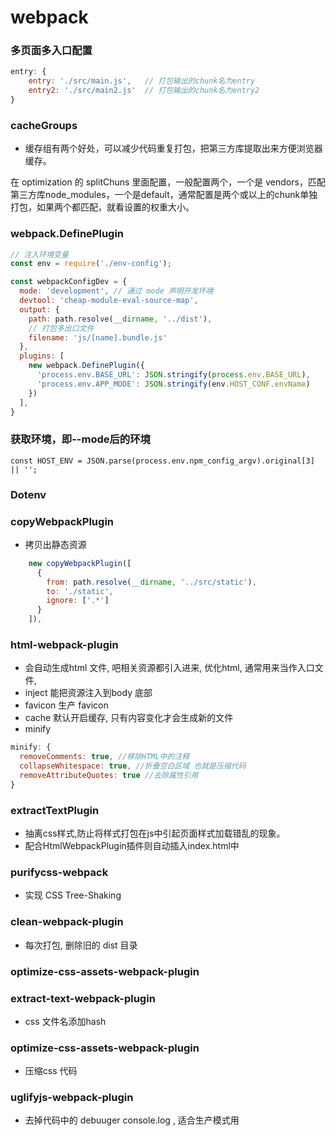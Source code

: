 # webpack

### 多页面多入口配置

```js
entry: {
    entry: './src/main.js',   // 打包输出的chunk名为entry
    entry2: './src/main2.js'  // 打包输出的chunk名为entry2
} 
```

### cacheGroups

- 缓存组有两个好处，可以减少代码重复打包，把第三方库提取出来方便浏览器缓存。

在 optimization 的 splitChuns 里面配置，一般配置两个，一个是 vendors，匹配第三方库node_modules，一个是default，通常配置是两个或以上的chunk单独打包，如果两个都匹配，就看设置的权重大小。

### webpack.DefinePlugin

```js
// 注入环境变量
const env = require('./env-config');

const webpackConfigDev = {
  mode: 'development', // 通过 mode 声明开发环境
  devtool: 'cheap-module-eval-source-map',
  output: {
    path: path.resolve(__dirname, '../dist'),
    // 打包多出口文件
    filename: 'js/[name].bundle.js'
  },
  plugins: [
    new webpack.DefinePlugin({
      'process.env.BASE_URL': JSON.stringify(process.env.BASE_URL),
      'process.env.APP_MODE': JSON.stringify(env.HOST_CONF.envName)
    })
  ],
}
```

### 获取环境，即--mode后的环境

`const HOST_ENV = JSON.parse(process.env.npm_config_argv).original[3] || '';`

### Dotenv

### copyWebpackPlugin

- 拷贝出静态资源

```js
    new copyWebpackPlugin([
      {
        from: path.resolve(__dirname, '../src/static'),
        to: './static',
        ignore: ['.*']
      }
    ]),
```

### html-webpack-plugin

- 会自动生成html 文件, 吧相关资源都引入进来, 优化html, 通常用来当作入口文件,
- inject 能把资源注入到body 底部
- favicon 生产 favicon
- cache 默认开启缓存, 只有内容变化才会生成新的文件
- minify

```js
minify: {
  removeComments: true, //移除HTML中的注释
  collapseWhitespace: true, //折叠空白区域 也就是压缩代码
  removeAttributeQuotes: true //去除属性引用
}
```

### extractTextPlugin

- 抽离css样式,防止将样式打包在js中引起页面样式加载错乱的现象。
- 配合HtmlWebpackPlugin插件则自动插入index.html中

### purifycss-webpack

- 实现 CSS Tree-Shaking

### clean-webpack-plugin

- 每次打包, 删除旧的 dist 目录

### optimize-css-assets-webpack-plugin

### extract-text-webpack-plugin

- css 文件名添加hash

### optimize-css-assets-webpack-plugin

- 压缩css 代码

### uglifyjs-webpack-plugin

- 去掉代码中的 debuuger console.log , 适合生产模式用
